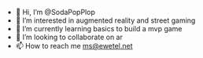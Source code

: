 - 👋 Hi, I’m @SodaPopPlop
- 👀 I’m interested in augmented reality and street gaming
- 🌱 I’m currently learning basics to build a mvp game
- 💞️ I’m looking to collaborate on ar 
- 📫 How to reach me ms@ewetel.net

<!---
SodaPopPlop/SodaPopPlop is a ✨ special ✨ repository because its `README.md` (this file) appears on your GitHub profile.
You can click the Preview link to take a look at your changes.
--->
